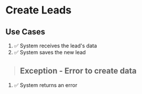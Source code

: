 # Create Leads

## Use Cases

1. ✅ System receives the lead's data
2. ✅ System saves the new lead

> ## Exception - Error to create data

1. ✅ System returns an error
